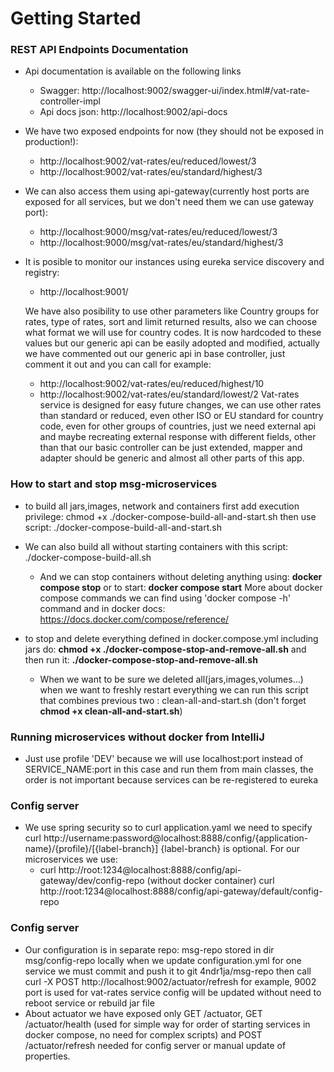 # Getting Started

### REST API Endpoints Documentation

* Api documentation is available on the following links
  *  Swagger: http://localhost:9002/swagger-ui/index.html#/vat-rate-controller-impl
  *  Api docs json: http://localhost:9002/api-docs

* We have two exposed endpoints for now (they should not be exposed in production!):
  * http://localhost:9002/vat-rates/eu/reduced/lowest/3
  * http://localhost:9002/vat-rates/eu/standard/highest/3
* We can also access them using api-gateway(currently host ports are exposed for all services, but we don't need them we can use gateway port):
  * http://localhost:9000/msg/vat-rates/eu/reduced/lowest/3
  * http://localhost:9000/msg/vat-rates/eu/standard/highest/3

* It is posible to monitor our instances using eureka service discovery and registry:
  * http://localhost:9001/

  We have also posibility to use other parameters like Country groups for rates, type of rates, sort and limit returned results, 
  also we can choose what format we will use for country codes.
  It is now hardcoded to these values but our generic api can be easily adopted and modified, actually we have commented out
  our generic api in base controller, just comment it out and you can call for example:
    * http://localhost:9002/vat-rates/eu/reduced/highest/10
    * http://localhost:9002/vat-rates/eu/standard/lowest/2
  Vat-rates service is designed for easy future changes, we can use other rates than standard or reduced, even other ISO or EU standard for country code,
  even for other groups of countries, just we need external api and maybe recreating external response with different fields, other than that our basic controller
  can be just extended, mapper and adapter should be generic and almost all other parts of this app.


### How to start and stop msg-microservices

  * to build all jars,images, network and containers first add execution privilege: 
        chmod +x ./docker-compose-build-all-and-start.sh
      then use script: 
        ./docker-compose-build-all-and-start.sh

  * We can also build all without starting containers with this script:
    ./docker-compose-build-all.sh

    * And we can stop containers without deleting anything using:
        **docker compose stop**
      or to start: **docker compose start**
      More about docker compose commands we can find using 'docker compose -h' command
      and in docker docs: https://docs.docker.com/compose/reference/

  * to stop and delete everything defined in docker.compose.yml including jars do:
      **chmod +x ./docker-compose-stop-and-remove-all.sh** and then run it:
      **./docker-compose-stop-and-remove-all.sh**
    * When we want to be sure we deleted all(jars,images,volumes...) when we want to freshly restart everything we can run this script that 
      combines previous two : clean-all-and-start.sh (don't forget **chmod +x clean-all-and-start.sh**)

### Running microservices without docker from IntelliJ
 * Just use profile 'DEV' because we will use localhost:port instead of SERVICE_NAME:port in this case
   and run them from main classes, the order is not important because services can be re-registered to eureka

### Config server
   * We use spring security so to curl application.yaml we need to specify
     curl http://username:password@localhost:8888/config/{application-name}/{profile}/[{label-branch}]
     {label-branch} is optional.
     For our microservices we use:
     *  curl http://root:1234@localhost:8888/config/api-gateway/dev/config-repo (without docker container)
        curl http://root:1234@localhost:8888/config/api-gateway/default/config-repo

### Config server
   * Our configuration is in separate repo: msg-repo stored in dir msg/config-repo locally
     when we update configuration.yml for one service we must commit and push it to git 4ndr1ja/msg-repo
     then call  curl -X POST  http://localhost:9002/actuator/refresh for example, 9002 port is used for vat-rates service
     config will be updated without need to reboot service or rebuild jar file
   * About actuator we have exposed only GET /actuator, GET /actuator/health (used for simple way for order of starting services in docker compose,
     no need for complex scripts) and POST /actuator/refresh needed for config server or manual update of properties.


